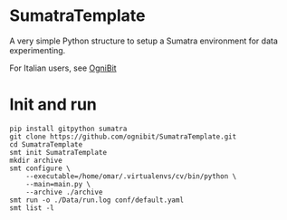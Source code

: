 # SumatraTemplate
A very simple Python structure to setup a Sumatra environment for data experimenting.

For Italian users, see [OgniBit](https://www.ognibit.it/2019/03/11/sumatra/)

# Init and run
```
pip install gitpython sumatra	
git clone https://github.com/ognibit/SumatraTemplate.git
cd SumatraTemplate
smt init SumatraTemplate
mkdir archive
smt configure \
    --executable=/home/omar/.virtualenvs/cv/bin/python \
    --main=main.py \
    --archive ./archive
smt run -o ./Data/run.log conf/default.yaml
smt list -l
```
